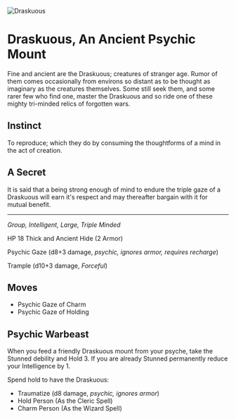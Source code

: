 ![Draskuous](/images/draskuous.jpg?raw=true)

# Draskuous, An Ancient Psychic Mount

Fine and ancient are the Draskuous; creatures of stranger age. Rumor of them comes occasionally from environs so distant as to be thought as imaginary as the creatures themselves. Some still seek them, and some rarer few who find one, master the Draskuous and so ride one of these mighty tri-minded relics of forgotten wars.  

## Instinct

To reproduce; which they do by consuming the thoughtforms of a mind in the act of creation. 

## A Secret

It is said that a being strong enough of mind to endure the triple gaze of a Draskuous will earn it's respect and may thereafter bargain with it for mutual benefit. 

----

*Group, Intelligent, Large, Triple Minded*

HP 18         Thick and Ancient Hide (2 Armor)

Psychic Gaze (d8+3 damage, *psychic, ignores armor, requires recharge*)

Trample (d10+3 damage, *Forceful*)

## Moves

- Psychic Gaze of Charm
- Psychic Gaze of Holding

## Psychic Warbeast

When you feed a friendly Draskuous mount from your psyche, take the Stunned debility and Hold 3. If you are already Stunned permanently reduce your Intelligence by 1.

Spend hold to have the Draskuous:
- Traumatize (d8 damage, *psychic, ignores armor*)
- Hold Person (As the Cleric Spell)
- Charm Person (As the Wizard Spell)
